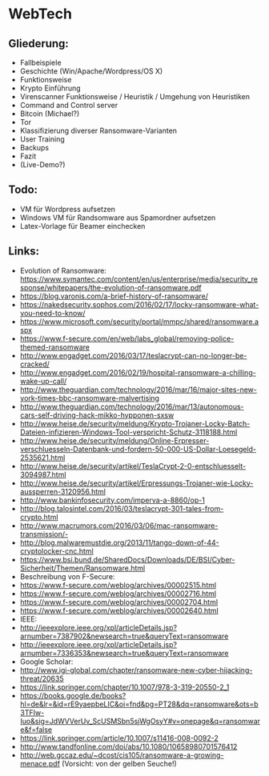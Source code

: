 # WebTech

Gliederung:
-----
- Fallbeispiele
- Geschichte (Win/Apache/Wordpress/OS X)
- Funktionsweise
- Krypto Einführung
- Virenscanner Funktionsweise / Heuristik / Umgehung von Heuristiken
- Command and Control server
- Bitcoin (Michael?)
- Tor
- Klassifizierung diverser Ransomware-Varianten
- User Training
- Backups
- Fazit
- (Live-Demo?)

Todo:
-----

- VM für Wordpress aufsetzen
- Windows VM für Randsomware aus Spamordner aufsetzen
- Latex-Vorlage für Beamer einchecken

Links:
------

- Evolution of Ransomware: https://www.symantec.com/content/en/us/enterprise/media/security_response/whitepapers/the-evolution-of-ransomware.pdf
- https://blog.varonis.com/a-brief-history-of-ransomware/
- https://nakedsecurity.sophos.com/2016/02/17/locky-ransomware-what-you-need-to-know/
- https://www.microsoft.com/security/portal/mmpc/shared/ransomware.aspx
- https://www.f-secure.com/en/web/labs_global/removing-police-themed-ransomware
- http://www.engadget.com/2016/03/17/teslacrypt-can-no-longer-be-cracked/
- http://www.engadget.com/2016/02/19/hospital-ransomware-a-chilling-wake-up-call/
- http://www.theguardian.com/technology/2016/mar/16/major-sites-new-york-times-bbc-ransomware-malvertising
- http://www.theguardian.com/technology/2016/mar/13/autonomous-cars-self-driving-hack-mikko-hypponen-sxsw
- http://www.heise.de/security/meldung/Krypto-Trojaner-Locky-Batch-Dateien-infizieren-Windows-Tool-verspricht-Schutz-3118188.html
- http://www.heise.de/security/meldung/Online-Erpresser-verschluesseln-Datenbank-und-fordern-50-000-US-Dollar-Loesegeld-2535621.html
- http://www.heise.de/security/artikel/TeslaCrypt-2-0-entschluesselt-3094987.html
- http://www.heise.de/security/artikel/Erpressungs-Trojaner-wie-Locky-aussperren-3120956.html
- http://www.bankinfosecurity.com/imperva-a-8860/op-1 
- http://blog.talosintel.com/2016/03/teslacrypt-301-tales-from-crypto.html
- http://www.macrumors.com/2016/03/06/mac-ransomware-transmission/- 
- http://blog.malwaremustdie.org/2013/11/tango-down-of-44-cryptolocker-cnc.html
- https://www.bsi.bund.de/SharedDocs/Downloads/DE/BSI/Cyber-Sicherheit/Themen/Ransomware.html
- Beschreibung von F-Secure:
- https://www.f-secure.com/weblog/archives/00002515.html
- https://www.f-secure.com/weblog/archives/00002716.html
- https://www.f-secure.com/weblog/archives/00002704.html
- https://www.f-secure.com/weblog/archives/00002640.html
- IEEE:
- http://ieeexplore.ieee.org/xpl/articleDetails.jsp?arnumber=7387902&newsearch=true&queryText=ransomware
- http://ieeexplore.ieee.org/xpl/articleDetails.jsp?arnumber=7336353&newsearch=true&queryText=ransomware
- Google Scholar:
- http://www.igi-global.com/chapter/ransomware-new-cyber-hijacking-threat/20635
- https://link.springer.com/chapter/10.1007/978-3-319-20550-2_1
- https://books.google.de/books?hl=de&lr=&id=rE9yaepbeLIC&oi=fnd&pg=PT28&dq=ransomware&ots=b3TFIw-Iuo&sig=JdWVVerUv_ScUSMSbn5sjWgOsyY#v=onepage&q=ransomware&f=false
- https://link.springer.com/article/10.1007/s11416-008-0092-2
- http://www.tandfonline.com/doi/abs/10.1080/10658980701576412
- http://web.gccaz.edu/~dcost/cis105/ransomware-a-growing-menace.pdf (Vorsicht: von der gelben Seuche!)
